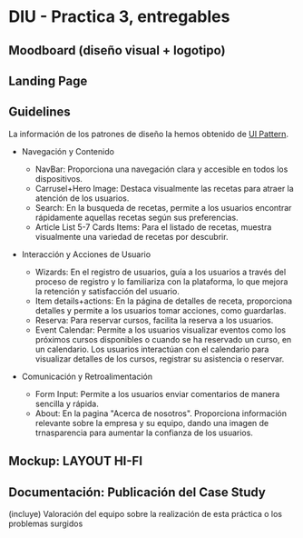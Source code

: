# DIU - Practica 3, entregables

## Moodboard (diseño visual + logotipo)   



## Landing Page

## Guidelines

La información de los patrones de diseño la hemos obtenido de [UI Pattern](https://ui-patterns.com). 

+ Navegación y Contenido
  - NavBar: Proporciona una navegación clara y accesible en todos los dispositivos.
  - Carrusel+Hero Image: Destaca visualmente las recetas para atraer la atención de los usuarios.
  - Search: En la busqueda de recetas, permite a los usuarios encontrar rápidamente
    aquellas recetas según sus preferencias.
  - Article List 5-7 Cards Items: Para el listado de recetas, muestra visualmente una variedad de
    recetas por descubrir.

+ Interacción y Acciones de Usuario
  - Wizards: En el registro de usuarios, guía a los usuarios a través del proceso de registro y lo
    familiariza con la plataforma, lo que mejora la retención y satisfacción del usuario.
  - Item details+actions: En la página de detalles de receta, proporciona detalles y permite a los
    usuarios tomar acciones, como guardarlas.
  - Reserva: Para reservar cursos, facilita la reserva a los usuarios.
  - Event Calendar: Permite  a los usuarios visualizar eventos como los próximos cursos disponibles
    o cuando se ha reservado un curso, en un calendario. Los usuarios interactúan con el calendario
    para visualizar detalles de los cursos, registrar su asistencia o reservar.

+ Comunicación y Retroalimentación
  - Form Input: Permite a los usuarios enviar comentarios de manera sencilla y rápida.
  - About: En la pagina "Acerca de nosotros". Proporciona información relevante sobre la empresa
    y su equipo, dando una imagen de trnasparencia para aumentar la confianza de los usuarios.


## Mockup: LAYOUT HI-FI


## Documentación: Publicación del Case Study


(incluye) Valoración del equipo sobre la realización de esta práctica o los problemas surgidos
 
